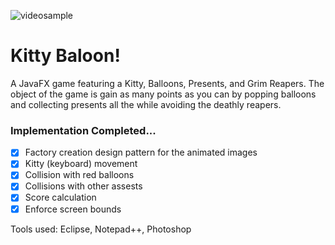 ![videosample](http://33secondstomars.org/ann/projects/screenshots/videosample.gif)

# Kitty Baloon!
A JavaFX game featuring a Kitty, Balloons, Presents, and Grim Reapers. The object of the game is gain as many points as you can by popping balloons and collecting presents all the while avoiding the deathly reapers.

### Implementation Completed...
- [x] Factory creation design pattern for the animated images
- [x] Kitty (keyboard) movement
- [x] Collision with red balloons
- [x] Collisions with other assests
- [x] Score calculation
- [x] Enforce screen bounds

Tools used: Eclipse, Notepad++, Photoshop
